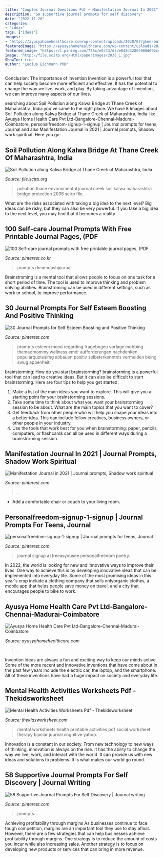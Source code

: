 ```yaml
---
title: "Couples Journal Questions Pdf ~ Manifestation Journal In 2021"
description: "58 supportive journal prompts for self discovery"
date: "2022-11-20"
categories:
- "ideas"
tags: ["ideas"]
images:
- "https://ayusyahomehealthcare.com/wp-content/uploads/2020/07/ghee-butter-in-glass-jar-with-wooden-spoon-e1595913450622-300x200.jpg"
featuredImage: "https://ayusyahomehealthcare.com/wp-content/uploads/2020/07/ghee-butter-in-glass-jar-with-wooden-spoon-e1595913450622-300x200.jpg"
featured_image: "https://i.pinimg.com/736x/e0/43/d3/e043d32864908d092cc3a2a2b5e526f9.jpg"
image: "http://file.scirp.org/Html/paperimages/2036_1.jpg"
ShowToc: true
author: "Lucius Eichmann PhD"
---
```



Conclusion: The importance of invention
Invention is a powerful tool that can help society become more efficient and effective. It has the potential to change the way we live, work, and play. By taking advantage of invention, we can improve many aspects of our lives.

	

		
searching about Soil Pollution along Kalwa Bridge at Thane Creek of Maharashtra, India you've came to the right place. We have 8 Images about Soil Pollution along Kalwa Bridge at Thane Creek of Maharashtra, India like Ayusya Home Health Care Pvt Ltd-Bangalore-Chennai-Madurai-Coimbatore, personalfreedom-signup-1-signup | Journal prompts for teens, Journal and also Manifestation Journal in 2021 | Journal prompts, Shadow work spiritual. Here you go:
		
    
## Soil Pollution Along Kalwa Bridge At Thane Creek Of Maharashtra, India

<img loading=lazy src="http://file.scirp.org/Html/paperimages/2036_1.jpg" onerror="this.onerror=null;this.src='https://tse3.mm.bing.net/th?id=OIP.K0qPB2-dCJx7oKR5rOqjGAHaKm&amp;pid=15.1';" alt="Soil Pollution along Kalwa Bridge at Thane Creek of Maharashtra, India">

_Source: file.scirp.org_

>pollution thane environmental journal creek soil kalwa maharashtra bridge protection 2036 scirp file. 

	

What are the risks associated with taking a big idea to the next level?
Big ideas can be risky, but they can also be very powerful. If you take a big idea to the next level, you may find that it becomes a reality.

    
## 100 Self-care Journal Prompts With Free Printable Journal Pages, (PDF

<img loading=lazy src="https://i.pinimg.com/736x/1f/80/bf/1f80bf91b6ab19c83187d15884362374.jpg" onerror="this.onerror=null;this.src='https://tse2.mm.bing.net/th?id=OIP.LKiBqDvrtW8xG6Stysu--QHaLH&amp;pid=15.1';" alt="100 Self-care journal prompts with free printable journal pages, (PDF">

_Source: pinterest.co.kr_

>prompts dreamdashjournal. 

	

Brainstroming is a mental tool that allows people to focus on one task for a short period of time. The tool is used to improve thinking and problem solving abilities. Brainstroming can be used in different settings, such as work or school, to improve performance.

    
## 30 Journal Prompts For Self Esteem Boosting And Positive Thinking

<img loading=lazy src="https://i.pinimg.com/736x/ff/a8/9f/ffa89f31c63cee55f7382d5a9fe68d78.jpg" onerror="this.onerror=null;this.src='https://tse3.mm.bing.net/th?id=OIP.o01201T1jobSptY4cf33iAHaLG&amp;pid=15.1';" alt="30 Journal Prompts for Self Esteem Boosting and Positive Thinking">

_Source: pinterest.com_

>prompts esteem mood regarding fragebogen vorlage mobbing themadmommy wellness emdr aufforderungen nachdenken popularquotesimg abbauen positiv selbsterkenntnis vermeiden being swug appenheit. 

	

brainstorming: How do you start brainstorming?
brainstorming is a powerful tool that can lead to creative ideas. But it can also be difficult to start brainstorming. Here are four tips to help you get started: 
1. Make a list of the main ideas you want to explore. This will give you a starting point for your brainstorming sessions.
2. Take some time to think about what you want your brainstorming session to be about. What are the main topics that you want to cover? 
3. Get feedback from other people who will help you shape your ideas into a better idea. This can include fellow creatives, business owners, or other people in your industry. 
4. Use the tools that work best for you when brainstorming: paper, pencils, computers, or flashcards can all be used in different ways during a brainstorming session.

    
## Manifestation Journal In 2021 | Journal Prompts, Shadow Work Spiritual

<img loading=lazy src="https://i.pinimg.com/736x/38/ca/f5/38caf5b3b37a83630f97dedc14f26c4e.jpg" onerror="this.onerror=null;this.src='https://tse1.mm.bing.net/th?id=OIP.MUywP4VYgBvlNbjpKYwnRAHaPj&amp;pid=15.1';" alt="Manifestation Journal in 2021 | Journal prompts, Shadow work spiritual">

_Source: pinterest.com_

>. 

	

- Add a comfortable chair or couch to your living room.

    
## Personalfreedom-signup-1-signup | Journal Prompts For Teens, Journal

<img loading=lazy src="https://i.pinimg.com/736x/88/df/fe/88dffe0bbc8d1a5c1eeb5c21d174b265.jpg" onerror="this.onerror=null;this.src='https://tse2.mm.bing.net/th?id=OIP.Crab_zIHm50g3nOIumc1dgHaLH&amp;pid=15.1';" alt="personalfreedom-signup-1-signup | Journal prompts for teens, Journal">

_Source: pinterest.com_

>journal signup asfreeasyousee personalfreedom poetry. 

	

In 2022, the world is looking for new and innovative ways to improve their lives. One way to achieve this is by developing innovative ideas that can be implemented into everyday life. Some of the most promising ideas in this year's crop include a clothing company that sells onlyorganic clothes, a mobile app that helps people save money on travel, and a city that encourages people to bike to work.

    
## Ayusya Home Health Care Pvt Ltd-Bangalore-Chennai-Madurai-Coimbatore

<img loading=lazy src="https://ayusyahomehealthcare.com/wp-content/uploads/2020/07/ghee-butter-in-glass-jar-with-wooden-spoon-e1595913450622-300x200.jpg" onerror="this.onerror=null;this.src='https://tse3.mm.bing.net/th?id=OIP.W0Xu3Fs9uke5z92cVOMZ9QAAAA&amp;pid=15.1';" alt="Ayusya Home Health Care Pvt Ltd-Bangalore-Chennai-Madurai-Coimbatore">

_Source: ayusyahomehealthcare.com_

>. 

	

Invention ideas are always a fun and exciting way to keep our minds active. Some of the more recent and innovative inventions that have come about in the past few years include the electric car, the laptop, and the smartphone. All of these inventions have had a huge impact on society and everyday life.

    
## Mental Health Activities Worksheets Pdf - Thekidsworksheet

<img loading=lazy src="https://i.pinimg.com/736x/e0/43/d3/e043d32864908d092cc3a2a2b5e526f9.jpg" onerror="this.onerror=null;this.src='https://tse3.mm.bing.net/th?id=OIP.LupmYc0YV0zjbOrTxaYx-gHaJ4&amp;pid=15.1';" alt="Mental Health Activities Worksheets Pdf - Thekidsworksheet">

_Source: thekidsworksheet.com_

>mental worksheets health printable activities pdf social worksheet therapy bipolar journal cognitive yahoo. 

	

Innovation is a constant in our society. From new technology to new ways of thinking, innovation is always on the rise. It has the ability to change the way we live, work, and interact with the world. It can provide us with new ideas and solutions to problems. It is what makes our world go round.

    
## 58 Supportive Journal Prompts For Self Discovery | Journal Writing

<img loading=lazy src="https://i.pinimg.com/736x/44/a0/1e/44a01ef421223b3b1d04289925476ca3.jpg" onerror="this.onerror=null;this.src='https://tse4.mm.bing.net/th?id=OIP.jZc7DYmPRi5pW6Gkkvz2BwHaSh&amp;pid=15.1';" alt="58 Supportive Journal Prompts For Self Discovery | Journal writing">

_Source: pinterest.com_

>prompts. 

	

Achieving profitability through margins
As businesses continue to face tough competition, margins are an important tool they use to stay afloat. However, there are a few strategies that can help businesses achieve profitability through margins. One strategy is to reduce the amount of costs you incur while also increasing sales. Another strategy is to focus on developing new products or services that can bring in more revenue.

